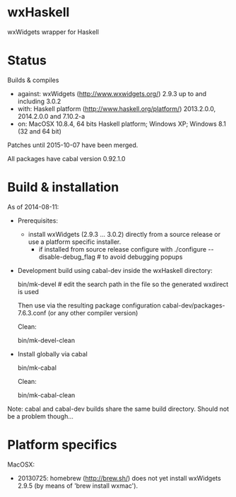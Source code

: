 wxHaskell
=========

wxWidgets wrapper for Haskell

Status
======

Builds & compiles
- against: wxWidgets (http://www.wxwidgets.org/) 2.9.3 up to and including 3.0.2
- with: Haskell platform (http://www.haskell.org/platform/) 2013.2.0.0, 2014.2.0.0 and 7.10.2-a
- on: MacOSX 10.8.4, 64 bits Haskell platform; Windows XP; Windows 8.1 (32 and 64 bit)

Patches until 2015-10-07 have been merged.

All packages have cabal version 0.92.1.0


Build & installation
====================

As of 2014-08-11:
- Prerequisites:
  - install wxWidgets (2.9.3 ... 3.0.2) directly from a source release or use a platform specific installer.
    - if installed from source release configure with
        ./configure --disable-debug_flag   # to avoid debugging popups

- Development build using cabal-dev inside the wxHaskell directory:

    bin/mk-devel   # edit the search path in the file so the generated wxdirect is used

  Then use via the resulting package configuration cabal-dev/packages-7.6.3.conf (or any other compiler version)
  
  Clean:
  
    bin/mk-devel-clean

- Install globally via cabal

    bin/mk-cabal

  Clean:
  
    bin/mk-cabal-clean

Note: cabal and cabal-dev builds share the same build directory. Should not be a problem though...


Platform specifics
==================

MacOSX:
- 20130725: homebrew (http://brew.sh/) does not yet install wxWidgets 2.9.5 (by means of 'brew install wxmac').

